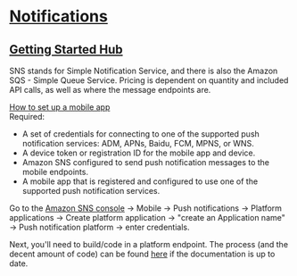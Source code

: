 # [Notifications](401-reading-38.md)

## [Getting Started Hub](https://aws.amazon.com/sns/getting-started/)

SNS stands for Simple Notification Service, and there is also the Amazon SQS - Simple Queue Service. Pricing is dependent on quantity and included API calls, as well as where the message endpoints are.

[How to set up a mobile app](https://docs.aws.amazon.com/sns/latest/dg/mobile-push-send.html) </br>
Required:
- A set of credentials for connecting to one of the supported push notification services: ADM, APNs, Baidu, FCM, MPNS, or WNS.
- A device token or registration ID for the mobile app and device.
- Amazon SNS configured to send push notification messages to the mobile endpoints.
- A mobile app that is registered and configured to use one of the supported push notification services.

Go to the [Amazon SNS console](https://console.aws.amazon.com/sns/home) -> Mobile -> Push notifications -> Platform applications -> Create platform application -> "create an Application name" -> Push notification platform -> enter credentials.

Next, you'll need to build/code in a platform endpoint. The process (and the decent amount of code) can be found [here](https://docs.aws.amazon.com/sns/latest/dg/mobile-platform-endpoint.html) if the documentation is up to date.

